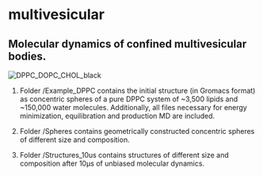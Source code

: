# multivesicular
## Molecular dynamics of confined multivesicular bodies.

![DPPC_DOPC_CHOL_black](https://github.com/diegomasone/multivesicular/assets/157829429/c483bd44-a3fc-4f60-94fb-9d4e173570d9)

1) Folder /Example_DPPC contains the initial structure (in Gromacs format) as concentric spheres of a pure DPPC system of ~3,500 lipids and ~150,000 water molecules. Additionally, all files necessary for energy minimization, equilibration and production MD are included.

2) Folder /Spheres contains geometrically constructed concentric spheres of different size and composition.
   
3) Folder /Structures_10us contains structures of different size and composition after 10µs of unbiased molecular dynamics.
